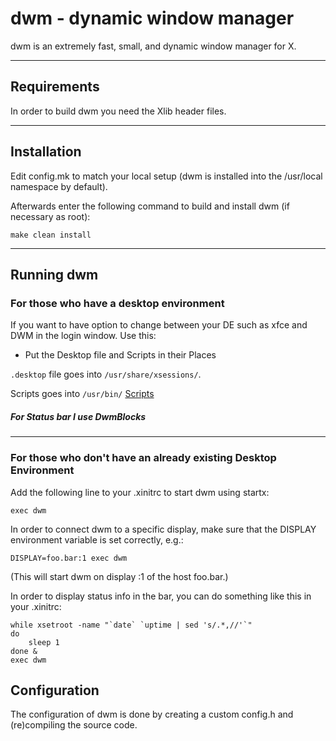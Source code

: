 # dwm - dynamic window manager
dwm is an extremely fast, small, and dynamic window manager for X.

---
## Requirements
In order to build dwm you need the Xlib header files.

---
## Installation
Edit config.mk to match your local setup (dwm is installed into
the /usr/local namespace by default).

Afterwards enter the following command to build and install dwm (if
necessary as root):

    make clean install


---
## Running dwm

### For those who have a desktop environment
If you want to have option to change between your DE such as xfce and DWM in the login window. Use this:
- Put the Desktop file and Scripts in their Places

`.desktop` file goes into `/usr/share/xsessions/`.

Scripts goes into `/usr/bin/` [Scripts](Scripts/README.md)

##### For Status bar I use DwmBlocks

---
### For those who don't have an already existing Desktop Environment
Add the following line to your .xinitrc to start dwm using startx:

    exec dwm

In order to connect dwm to a specific display, make sure that
the DISPLAY environment variable is set correctly, e.g.:

    DISPLAY=foo.bar:1 exec dwm

(This will start dwm on display :1 of the host foo.bar.)

In order to display status info in the bar, you can do something
like this in your .xinitrc:

    while xsetroot -name "`date` `uptime | sed 's/.*,//'`"
    do
    	sleep 1
    done &
    exec dwm


Configuration
-------------
The configuration of dwm is done by creating a custom config.h
and (re)compiling the source code.
